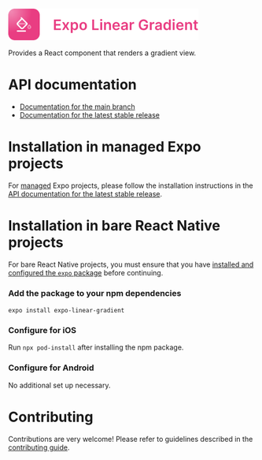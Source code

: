<p>
  <a href="https://docs.expo.dev/versions/latest/sdk/linear-gradient/">
    <img
      src="../../.github/resources/expo-linear-gradient.svg"
      alt="expo-linear-gradient"
      height="64" />
  </a>
</p>

Provides a React component that renders a gradient view.

# API documentation

- [Documentation for the main branch](https://github.com/expo/expo/blob/main/docs/pages/versions/unversioned/sdk/linear-gradient.mdx)
- [Documentation for the latest stable release](https://docs.expo.dev/versions/latest/sdk/linear-gradient/)

# Installation in managed Expo projects

For [managed](https://docs.expo.dev/archive/managed-vs-bare/) Expo projects, please follow the installation instructions in the [API documentation for the latest stable release](https://docs.expo.dev/versions/latest/sdk/linear-gradient/).

# Installation in bare React Native projects

For bare React Native projects, you must ensure that you have [installed and configured the `expo` package](https://docs.expo.dev/bare/installing-expo-modules/) before continuing.

### Add the package to your npm dependencies

```
expo install expo-linear-gradient
```

### Configure for iOS

Run `npx pod-install` after installing the npm package.

### Configure for Android

No additional set up necessary.

# Contributing

Contributions are very welcome! Please refer to guidelines described in the [contributing guide](https://github.com/expo/expo#contributing).
